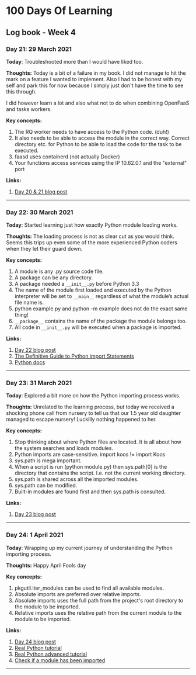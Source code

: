 # 100 Days Of Learning

## Log book - Week 4

### Day 21: 29 March 2021

**Today**: Troubleshooted more than I would have liked too.

**Thoughts:** Today is a bit of a failure in my book. I did not manage to hit the mark on a feature I wanted to implement. Also I had to be honest with my self and park this for now because I simply just don't have the time to see this through.

I did however learn a lot and also what not to do when combining OpenFaaS and tasks workers.

**Key concepts:**

1. The RQ worker needs to have access to the Python code. (duh!)
2. It also needs to be able to access the module in the correct way. Correct directory etc. for Python to be able to load the code for the task to be executed.
3. faasd uses containerd (not actually Docker)
4. Your functions access services using the IP 10.62.0.1 and the "external" port 

**Links:**

1. [Day 20 & 21 blog post](https://andrejacobs.org/100-days-challenge/100-days-of-learning-day-20-21-you-win-some-you-lose-some/)

---

### Day 22: 30 March 2021

**Today**: Started learning just how exactly Python module loading works.

**Thoughts:** The loading process is not as clear cut as you would think. Seems this trips up even some of the more experienced Python coders when they let their guard down.

**Key concepts:**

1. A module is any .py source code file.
2. A package can be any directory.
3. A package needed a `__init__.py` before Python 3.3
4. The name of the module first loaded and executed by the Python interpreter will be set to `__main__` regardless of what the module’s actual file name is.
5. python example.py and python -m example does not do the exact same thing!
6. `__package__` contains the name of the package the module belongs too.
7. All code in `__init__.py` will be executed when a package is imported.

**Links:**

1. [Day 22 blog post](https://andrejacobs.org/100-days-challenge/100-days-of-learning-day-22-understanding-the-python-importing-process/)
2. [The Definitive Guide to Python import Statements](https://chrisyeh96.github.io/2017/08/08/definitive-guide-python-imports.html)
3. [Python docs](https://docs.python.org/3/reference/import.html)

---

### Day 23: 31 March 2021

**Today**: Explored a bit more on how the Python importing process works.

**Thoughts:** Unrelated to the learning process, but today we received a shocking phone call from nursery to tell us that our 1.5 year old daughter managed to escape nursery! Luckilly nothing happened to her.

**Key concepts:**

1. Stop thinking about where Python files are located. It is all about how the system searches and loads modules.
2. Python imports are case-sensitive. import koos != import Koos
3. sys.path is mega important.
4. When a script is run (python module.py) then sys.path[0] is the directory that contains the script. I.e. not the current working directory.
5. sys.path is shared across all the imported modules.
6. sys.path can be modified.
7. Built-in modules are found first and then sys.path is consulted.

**Links:**

1. [Day 23 blog post](https://andrejacobs.org/100-days-challenge/100-days-of-learning-day-23-more-exploring-of-the-python-importing-process/)

---

### Day 24: 1 April 2021

**Today**: Wrapping up my current journey of understanding the Python importing process.

**Thoughts:** Happy April Fools day

**Key concepts:**

1. pkgutil.iter_modules can be used to find all available modules.
2. Absolute imports are preferred over relative imports.
3. Absolute imports uses the full path from the project's root directory to the module to be imported.
4. Relative imports uses the relative path from the current module to the module to be imported.

**Links:**

1. [Day 24 blog post](https://andrejacobs.org/100-days-challenge/100-days-of-learning-day-24-wrapping-up-on-the-python-importing-process/)
2. [Real Python tutorial](https://realpython.com/python-modules-packages/)
3. [Real Python advanced tutorial](https://realpython.com/python-import/)
4. [Check if a module has been imported](https://stackoverflow.com/questions/30483246/how-to-check-if-a-python-module-has-been-imported)

---
